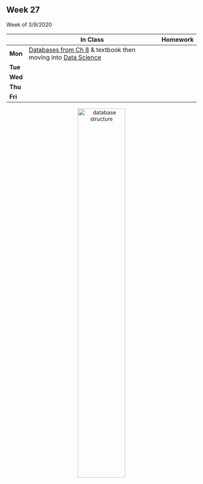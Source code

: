 <meta http-equiv="refresh" content="300"/>

## Week 27  
Week of 3/9/2020  

  |       |In Class               |Homework   |
  |-------|---------              |---------  |
  |**Mon**|[Databases from Ch 8](/ap/curriculum/8/) & textbook then moving into [Data Science](/ap/curriculum/data_science/)| |
  |**Tue**| | |
  |**Wed**| | |
  |**Thu**| | |
  |**Fri**| | |

<div style="text-align:center">
<img src="https://www.researchgate.net/profile/Radoslava_Kraleva/publication/323466947/figure/fig1/AS:599227063353344@1519878273386/Structure-of-the-relational-database-Mvsemdm-Each-box-on-the-figure-above-contains-one.png" alt="database structure" width="50%">
</div>



